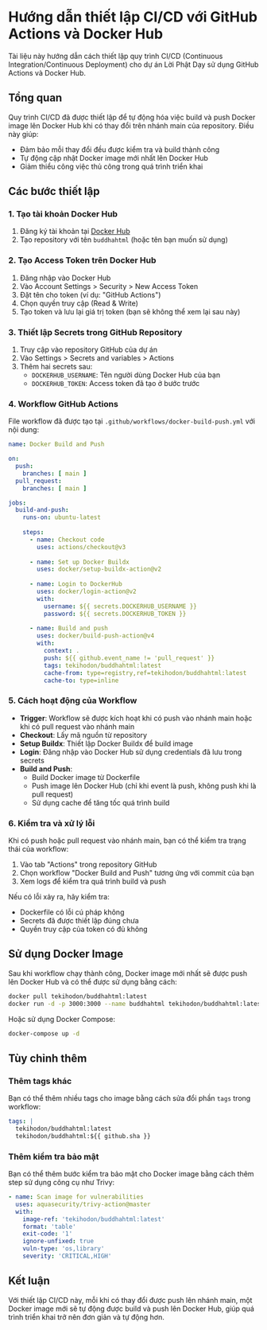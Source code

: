 # Hướng dẫn thiết lập CI/CD với GitHub Actions và Docker Hub

Tài liệu này hướng dẫn cách thiết lập quy trình CI/CD (Continuous Integration/Continuous Deployment) cho dự án Lời Phật Dạy sử dụng GitHub Actions và Docker Hub.

## Tổng quan

Quy trình CI/CD đã được thiết lập để tự động hóa việc build và push Docker image lên Docker Hub khi có thay đổi trên nhánh main của repository. Điều này giúp:

- Đảm bảo mỗi thay đổi đều được kiểm tra và build thành công
- Tự động cập nhật Docker image mới nhất lên Docker Hub
- Giảm thiểu công việc thủ công trong quá trình triển khai

## Các bước thiết lập

### 1. Tạo tài khoản Docker Hub

1. Đăng ký tài khoản tại [Docker Hub](https://hub.docker.com/)
2. Tạo repository với tên `buddhahtml` (hoặc tên bạn muốn sử dụng)

### 2. Tạo Access Token trên Docker Hub

1. Đăng nhập vào Docker Hub
2. Vào Account Settings > Security > New Access Token
3. Đặt tên cho token (ví dụ: "GitHub Actions")
4. Chọn quyền truy cập (Read & Write)
5. Tạo token và lưu lại giá trị token (bạn sẽ không thể xem lại sau này)

### 3. Thiết lập Secrets trong GitHub Repository

1. Truy cập vào repository GitHub của dự án
2. Vào Settings > Secrets and variables > Actions
3. Thêm hai secrets sau:
   - `DOCKERHUB_USERNAME`: Tên người dùng Docker Hub của bạn
   - `DOCKERHUB_TOKEN`: Access token đã tạo ở bước trước

### 4. Workflow GitHub Actions

File workflow đã được tạo tại `.github/workflows/docker-build-push.yml` với nội dung:

```yaml
name: Docker Build and Push

on:
  push:
    branches: [ main ]
  pull_request:
    branches: [ main ]

jobs:
  build-and-push:
    runs-on: ubuntu-latest
    
    steps:
      - name: Checkout code
        uses: actions/checkout@v3
      
      - name: Set up Docker Buildx
        uses: docker/setup-buildx-action@v2
      
      - name: Login to DockerHub
        uses: docker/login-action@v2
        with:
          username: ${{ secrets.DOCKERHUB_USERNAME }}
          password: ${{ secrets.DOCKERHUB_TOKEN }}
      
      - name: Build and push
        uses: docker/build-push-action@v4
        with:
          context: .
          push: ${{ github.event_name != 'pull_request' }}
          tags: tekihodon/buddhahtml:latest
          cache-from: type=registry,ref=tekihodon/buddhahtml:latest
          cache-to: type=inline
```

### 5. Cách hoạt động của Workflow

- **Trigger**: Workflow sẽ được kích hoạt khi có push vào nhánh main hoặc khi có pull request vào nhánh main
- **Checkout**: Lấy mã nguồn từ repository
- **Setup Buildx**: Thiết lập Docker Buildx để build image
- **Login**: Đăng nhập vào Docker Hub sử dụng credentials đã lưu trong secrets
- **Build and Push**: 
  - Build Docker image từ Dockerfile
  - Push image lên Docker Hub (chỉ khi event là push, không push khi là pull request)
  - Sử dụng cache để tăng tốc quá trình build

### 6. Kiểm tra và xử lý lỗi

Khi có push hoặc pull request vào nhánh main, bạn có thể kiểm tra trạng thái của workflow:

1. Vào tab "Actions" trong repository GitHub
2. Chọn workflow "Docker Build and Push" tương ứng với commit của bạn
3. Xem logs để kiểm tra quá trình build và push

Nếu có lỗi xảy ra, hãy kiểm tra:
- Dockerfile có lỗi cú pháp không
- Secrets đã được thiết lập đúng chưa
- Quyền truy cập của token có đủ không

## Sử dụng Docker Image

Sau khi workflow chạy thành công, Docker image mới nhất sẽ được push lên Docker Hub và có thể được sử dụng bằng cách:

```bash
docker pull tekihodon/buddhahtml:latest
docker run -d -p 3000:3000 --name buddhahtml tekihodon/buddhahtml:latest
```

Hoặc sử dụng Docker Compose:

```bash
docker-compose up -d
```

## Tùy chỉnh thêm

### Thêm tags khác

Bạn có thể thêm nhiều tags cho image bằng cách sửa đổi phần `tags` trong workflow:

```yaml
tags: |
  tekihodon/buddhahtml:latest
  tekihodon/buddhahtml:${{ github.sha }}
```

### Thêm kiểm tra bảo mật

Bạn có thể thêm bước kiểm tra bảo mật cho Docker image bằng cách thêm step sử dụng công cụ như Trivy:

```yaml
- name: Scan image for vulnerabilities
  uses: aquasecurity/trivy-action@master
  with:
    image-ref: 'tekihodon/buddhahtml:latest'
    format: 'table'
    exit-code: '1'
    ignore-unfixed: true
    vuln-type: 'os,library'
    severity: 'CRITICAL,HIGH'
```

## Kết luận

Với thiết lập CI/CD này, mỗi khi có thay đổi được push lên nhánh main, một Docker image mới sẽ tự động được build và push lên Docker Hub, giúp quá trình triển khai trở nên đơn giản và tự động hơn.